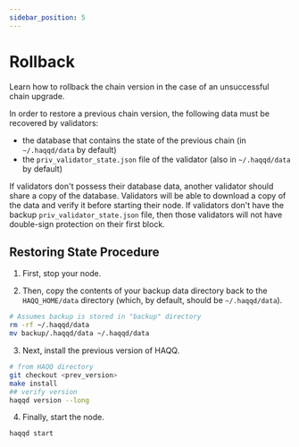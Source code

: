 ```yaml
---
sidebar_position: 5
---
```


# Rollback

Learn how to rollback the chain version in the case of an unsuccessful chain upgrade.

In order to restore a previous chain version, the following data must be recovered by validators:

- the database that contains the state of the previous chain (in `~/.haqqd/data` by default)
- the `priv_validator_state.json` file of the validator (also in `~/.haqqd/data` by default)

If validators don't possess their database data, another validator should share a copy of the database. Validators will
be able to download a copy of the data and verify it before starting their node. If validators don't have the backup
`priv_validator_state.json` file, then those validators will not have double-sign protection on their first block.

## Restoring State Procedure

1. First, stop your node.

2. Then, copy the contents of your backup data directory back to the `HAQQ_HOME/data` directory (which, by default,
should be `~/.haqqd/data`).

```bash
# Assumes backup is stored in "backup" directory
rm -rf ~/.haqqd/data
mv backup/.haqqd/data ~/.haqqd/data
```

3. Next, install the previous version of HAQQ.

```bash
# from HAQQ directory
git checkout <prev_version>
make install
## verify version
haqqd version --long
```

4. Finally, start the node.

```bash
haqqd start
```